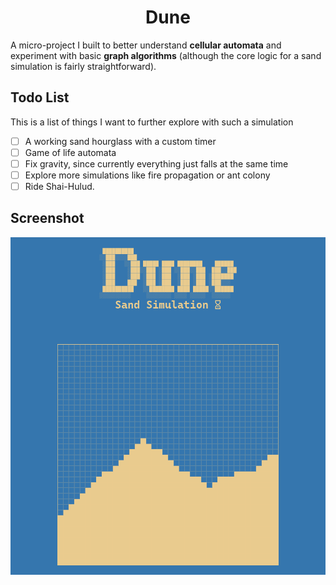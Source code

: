 <h1 align='center'>Dune</h1>

A micro-project I built to better understand **cellular automata** and experiment with basic **graph algorithms** (although the core logic for a sand simulation is fairly straightforward).

## Todo List

This is a list of things I want to further explore with such a simulation

- [ ] A working sand hourglass with a custom timer
- [ ] Game of life automata
- [ ] Fix gravity, since currently everything just falls at the same time
- [ ] Explore more simulations like fire propagation or ant colony
- [ ] Ride Shai-Hulud.

## Screenshot

<center>
<img src="./dune.png"> 
</center>
